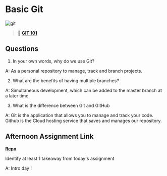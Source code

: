# Basic Git

![git](https://git-scm.com/images/branching-illustration@2x.png)

> **📖 [GIT 101](https://codeworksacademy.com/fs-student-guide/resources/wk1/01-GIT)**

## Questions

1. In your own words, why do we use Git?

A: As a personal repository to manage, track and branch projects.

2. What are the benefits of having multiple branches?

A: Simultaneous development, which can be added to the master branch at a later time.

3. What is the difference between Git and GitHub

A: Git is the application that allows you to manage and track your code. Github is the Cloud hosting service that saves and manages our repository.

## Afternoon Assignment Link

**[Repo](https://github.com/Molly-Nettleton/<ASSIGNMENT_REPO>)**

Identify at least 1 takeaway from today's assignment

A: Intro day !
